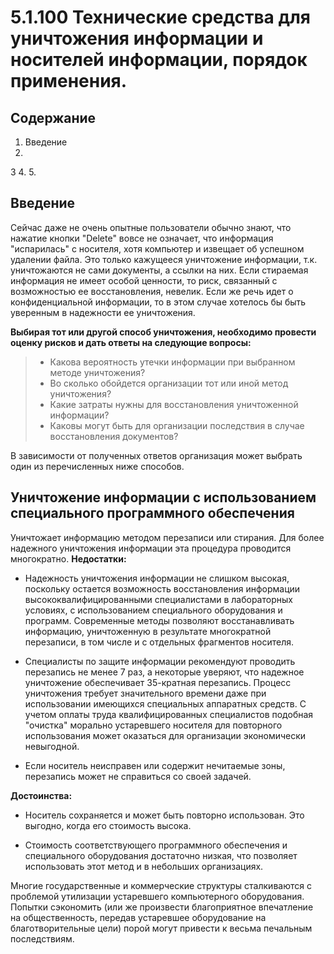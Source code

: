 # 5.1.100 Технические средства для уничтожения информации и носителей информации, порядок применения.
## Содержание

1. Введение
2.
3
4.
5.

## Введение
Сейчас даже не очень опытные пользователи обычно знают, что нажатие кнопки "Delete" вовсе не означает, что информация "испарилась" с носителя, хотя компьютер и извещает об успешном удалении файла. Это только кажущееся уничтожение информации, т.к. уничтожаются не сами документы, а ссылки на них. Если стираемая информация не имеет особой ценности, то риск, связанный с возможностью ее восстановления, невелик. Если же речь идет о конфиденциальной информации, то в этом случае хотелось бы быть уверенным в надежности ее уничтожения.

**Выбирая тот или другой способ уничтожения, необходимо провести оценку рисков и дать ответы на следующие вопросы:**
> - Какова вероятность утечки информации при выбранном методе уничтожения?
> - Во сколько обойдется организации тот или иной метод уничтожения?
> - Какие затраты нужны для восстановления уничтоженной информации?
> - Каковы могут быть для организации последствия в случае восстановления документов?

В зависимости от полученных ответов организация может выбрать один из перечисленных ниже способов.

## Уничтожение информации с использованием специального программного обеспечения
Уничтожает информацию методом перезаписи или стирания. Для более надежного уничтожения информации эта процедура проводится многократно.
**Недостатки:**

- Надежность уничтожения информации не слишком высокая, поскольку остается возможность восстановления информации высококвалифицированными специалистами в лабораторных условиях, с использованием специального оборудования и программ. Современные методы позволяют восстанавливать информацию, уничтоженную в результате многократной перезаписи, в том числе и с отдельных фрагментов носителя.

- Специалисты по защите информации рекомендуют проводить перезапись не менее 7 раз, а некоторые уверяют, что надежное уничтожение обеспечивает 35-кратная перезапись. Процесс уничтожения требует значительного времени даже при использовании имеющихся специальных аппаратных средств. С учетом оплаты труда квалифицированных специалистов подобная "очистка" морально устаревшего носителя для повторного использования может оказаться для организации экономически невыгодной.

- Если носитель неисправен или содержит нечитаемые зоны, перезапись может не справиться со своей задачей.

**Достоинства:**

- Носитель сохраняется и может быть повторно использован. Это выгодно, когда его стоимость высока.

- Стоимость соответствующего программного обеспечения и специального оборудования достаточно низкая, что позволяет использовать этот метод и в небольших организациях.

Многие государственные и коммерческие структуры сталкиваются с проблемой утилизации устаревшего компьютерного оборудования. Попытки сэкономить (или же произвести благоприятное впечатление на общественность, передав устаревшее оборудование на благотворительные цели) порой могут привести к весьма печальным последствиям.
